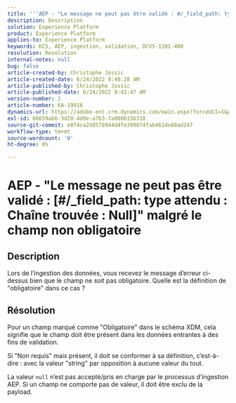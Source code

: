 ```yaml
---
title: '''AEP - "Le message ne peut pas être validé : #/_field_path: type attendu : Chaîne trouvée : "Null" malgré le champ non obligatoire"'
description: Description
solution: Experience Platform
product: Experience Platform
applies-to: Experience Platform
keywords: KCS, AEP, ingestion, validation, DCVS-1101-400
resolution: Resolution
internal-notes: null
bug: false
article-created-by: Christophe Jossic
article-created-date: 6/24/2022 9:40:28 AM
article-published-by: Christophe Jossic
article-published-date: 6/24/2022 9:42:47 AM
version-number: 2
article-number: KA-19916
dynamics-url: https://adobe-ent.crm.dynamics.com/main.aspx?forceUCI=1&pagetype=entityrecord&etn=knowledgearticle&id=93e32fab-a1f3-ec11-bb3d-6045bd01565f
exl-id: 66659abb-3d20-4d9e-a7b3-7a800b15b318
source-git-commit: e8f4ca2dd578944d4fe399074fab461de88ad247
workflow-type: tm+mt
source-wordcount: '0'
ht-degree: 0%

---
```


# AEP - &quot;Le message ne peut pas être validé : [#/_field_path: type attendu : Chaîne trouvée : Null]&quot; malgré le champ non obligatoire

## Description

Lors de l’ingestion des données, vous recevez le message d’erreur ci-dessus bien que le champ ne soit pas obligatoire. Quelle est la définition de &quot;obligatoire&quot; dans ce cas ?

## Résolution


Pour un champ marqué comme &quot;Obligatoire&quot; dans le schéma XDM, cela signifie que le champ doit être présent dans les données entrantes à des fins de validation.

Si &quot;Non requis&quot; mais présent, il doit se conformer à sa définition, c’est-à-dire : avec la valeur &quot;string&quot; par opposition à aucune valeur du tout.



La valeur `null` n’est pas accepté/pris en charge par le processus d’ingestion AEP. Si un champ ne comporte pas de valeur, il doit être exclu de la payload.
